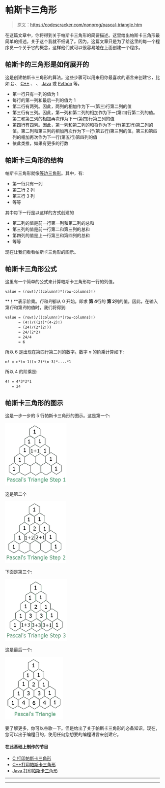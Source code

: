 # 帕斯卡三角形

> 原文：<https://codescracker.com/nonprog/pascal-triangle.htm>

在这篇文章中，你将得到关于帕斯卡三角形的简要描述。这里给出帕斯卡三角形最简单的描述。关于这个我就不细说了。因为，这篇文章只是为了给这里的每一个程序员一个关于它的概念，这样他们就可以很容易地在上面创建一个程序。

## 帕斯卡的三角形是如何展开的

这是创建帕斯卡三角形的算法。这些步骤可以用来用你最喜欢的语言来创建它，比如 [C](/c/index.htm) 、 [C++](/cpp/index.htm) 、 、 [Java](/java/index.htm) 或 [Python](/python/index.htm) 等。

*   第一行只有一列的值为 1
*   每行的第一列和最后一列的值为 1
*   第二行有两列。因此，两列的相加作为下一(第三)行第二列的值
*   第三行有三列。因此，第一列和第二列的相加作为下一(第四)行第二列的值。第二和第三列的相加再次作为下一(第四)行第三列的值
*   第四行有四列。因此，第一列和第二列的和将作为下一行(第五行)第二列的值。第二列和第三列的相加再次作为下一行(第五行)第三列的值。第三和第四列的相加再次作为下一行(第五行)第四列的值
*   依此类推，如果有更多的行数

## 帕斯卡三角形的结构

帕斯卡三角形就像<u>等边三角形</u>。其中，有:

*   第一行只有一列
*   第二行 2 列
*   第三行 3 列
*   等等

其中每下一行是以这样的方式创建的

*   第二列的值是前一行第一列和第二列的总和
*   第三列的值是前一行第二和第三列的总和
*   第四列的值是上一行第三和第四列的总和
*   等等

现在让我们看看帕斯卡三角形的图示。

## 帕斯卡三角形公式

这里有一个简单的公式来计算帕斯卡三角形每一行的列值。

```
value = (row!)/((column!)*(row-columns)!)
```

**！**表示阶乘。*行*和*列*都从 0 开始。即求 **第 4**行的 **第 2**列的值。因此，在输入第*行*和第*列*的值时，我们将得到:

```
value = (row!)/((column!)*(row-columns)!)
      = (4!)/((2!)*(4-2)!)
      = (24)/(2*(2!))
      = 24/(2*2)
      = 24/4
      = 6
```

所以 6 是出现在第四行第二列的数字。数字 *n* 的阶乘计算如下:

```
n! = n*(n-1)(n-2)*(n-3)*....*1
```

所以 4 的阶乘是:

```
4! = 4*3*2*1
   = 24
```

## 帕斯卡三角形的图示

这是一步一步的 5 行帕斯卡三角形的图示。这是第一个:

![pascal triangle 1](img/3265fa7e9d75717840b5dc67ea189c1e.png)

这是第二个

![pascal triangle 2](img/0fa98c23dfe800d14498cecabe7e5508.png)

下面是第三个:

![pascal triangle 3](img/f40cf9405f017fe7a667e183e7b648e3.png)

这是最后一个:

![pascal triangle final](img/a654a4c47c8aa24fcd607532d7fc5cf6.png)

要了解更多，你可以谷歌一下。但是给出了关于帕斯卡三角形的必备知识。现在，您可以出于编程目的，使用任何您想要的编程语言来创建它。

#### 在此基础上制作的节目

*   [C 打印帕斯卡三角形](/c/program/c-program-print-pascal-triangle.htm)
*   [C++打印帕斯卡三角形](/cpp/program/cpp-program-print-pascal-triangle.htm)
*   [Java 打印帕斯卡三角形](/java/program/java-program-print-pascal-triangle.htm)

* * *

* * *